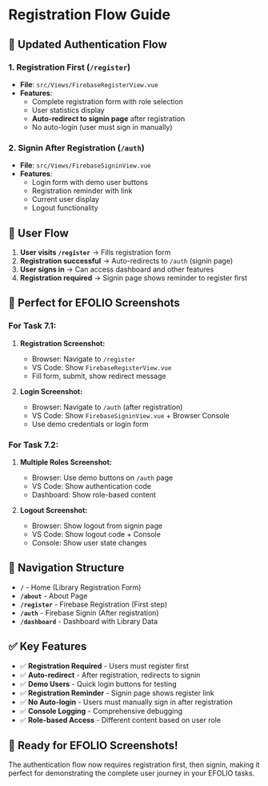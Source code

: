 # Registration Flow Guide

## 🎯 **Updated Authentication Flow**

### **1. Registration First (`/register`)**
- **File**: `src/Views/FirebaseRegisterView.vue`
- **Features**:
  - Complete registration form with role selection
  - User statistics display
  - **Auto-redirect to signin page** after registration
  - No auto-login (user must sign in manually)

### **2. Signin After Registration (`/auth`)**
- **File**: `src/Views/FirebaseSigninView.vue`
- **Features**:
  - Login form with demo user buttons
  - Registration reminder with link
  - Current user display
  - Logout functionality

## 🚀 **User Flow**

1. **User visits `/register`** → Fills registration form
2. **Registration successful** → Auto-redirects to `/auth` (signin page)
3. **User signs in** → Can access dashboard and other features
4. **Registration required** → Signin page shows reminder to register first

## 📸 **Perfect for EFOLIO Screenshots**

### **For Task 7.1:**

1. **Registration Screenshot:**
   - Browser: Navigate to `/register`
   - VS Code: Show `FirebaseRegisterView.vue`
   - Fill form, submit, show redirect message

2. **Login Screenshot:**
   - Browser: Navigate to `/auth` (after registration)
   - VS Code: Show `FirebaseSigninView.vue` + Browser Console
   - Use demo credentials or login form

### **For Task 7.2:**

1. **Multiple Roles Screenshot:**
   - Browser: Use demo buttons on `/auth` page
   - VS Code: Show authentication code
   - Dashboard: Show role-based content

2. **Logout Screenshot:**
   - Browser: Show logout from signin page
   - VS Code: Show logout code + Console
   - Console: Show user state changes

## 🔧 **Navigation Structure**

- **`/`** - Home (Library Registration Form)
- **`/about`** - About Page
- **`/register`** - Firebase Registration (First step)
- **`/auth`** - Firebase Signin (After registration)
- **`/dashboard`** - Dashboard with Library Data

## ✅ **Key Features**

- ✅ **Registration Required** - Users must register first
- ✅ **Auto-redirect** - After registration, redirects to signin
- ✅ **Demo Users** - Quick login buttons for testing
- ✅ **Registration Reminder** - Signin page shows register link
- ✅ **No Auto-login** - Users must manually sign in after registration
- ✅ **Console Logging** - Comprehensive debugging
- ✅ **Role-based Access** - Different content based on user role

## 🎉 **Ready for EFOLIO Screenshots!**

The authentication flow now requires registration first, then signin, making it perfect for demonstrating the complete user journey in your EFOLIO tasks.
